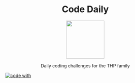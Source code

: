 <h1 align='center'>Code Daily</h1>

<div align='center'>
<a href='http://thehackingproject.org/'>
<img src='https://raw.githubusercontent.com/ticho/test/master/img/thp-logo.png' height="120">
</a>
</div>

<p align='center'>Daily coding challenges for the THP family</p>

<a href='http://thehackingproject.org/'>![code with](https://img.shields.io/badge/%3C%2F%3E%20with%20%E2%99%A5%20by-THP-ff69b4.svg)
</a>
